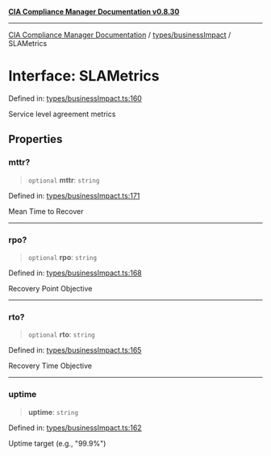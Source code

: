 [**CIA Compliance Manager Documentation v0.8.30**](../../../README.md)

***

[CIA Compliance Manager Documentation](../../../modules.md) / [types/businessImpact](../README.md) / SLAMetrics

# Interface: SLAMetrics

Defined in: [types/businessImpact.ts:160](https://github.com/Hack23/cia-compliance-manager/blob/6afa716316469147e542039d136ec79ffdbd4ac9/src/types/businessImpact.ts#L160)

Service level agreement metrics

## Properties

### mttr?

> `optional` **mttr**: `string`

Defined in: [types/businessImpact.ts:171](https://github.com/Hack23/cia-compliance-manager/blob/6afa716316469147e542039d136ec79ffdbd4ac9/src/types/businessImpact.ts#L171)

Mean Time to Recover

***

### rpo?

> `optional` **rpo**: `string`

Defined in: [types/businessImpact.ts:168](https://github.com/Hack23/cia-compliance-manager/blob/6afa716316469147e542039d136ec79ffdbd4ac9/src/types/businessImpact.ts#L168)

Recovery Point Objective

***

### rto?

> `optional` **rto**: `string`

Defined in: [types/businessImpact.ts:165](https://github.com/Hack23/cia-compliance-manager/blob/6afa716316469147e542039d136ec79ffdbd4ac9/src/types/businessImpact.ts#L165)

Recovery Time Objective

***

### uptime

> **uptime**: `string`

Defined in: [types/businessImpact.ts:162](https://github.com/Hack23/cia-compliance-manager/blob/6afa716316469147e542039d136ec79ffdbd4ac9/src/types/businessImpact.ts#L162)

Uptime target (e.g., "99.9%")
